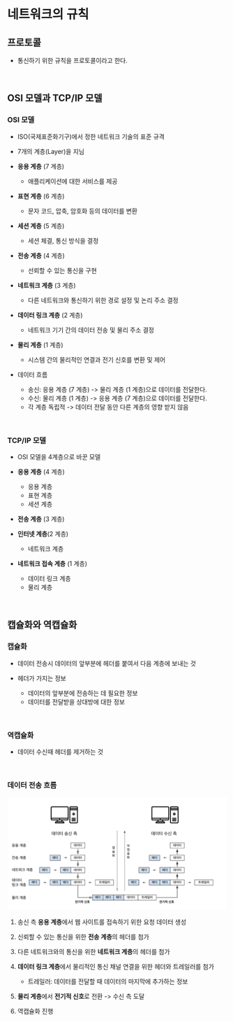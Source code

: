 # 네트워크의 규칙

## 프로토콜

- 통신하기 위한 규칙을 프로토콜이라고 한다.

<br>

## OSI 모델과 TCP/IP 모델

### **OSI 모델**

- ISO(국제표준화기구)에서 정한 네트워크 기술의 표준 규격

- 7개의 계층(Layer)을 지님

- **응용 계층** (7 계층)
  - 애플리케이션에 대한 서비스를 제공
- **표현 계층** (6 계층)
  - 문자 코드, 압축, 암호화 등의 데이터를 변환
- **세션 계층** (5 계층)
  - 세션 체결, 통신 방식을 결정
- **전송 계층** (4 계층)
  - 선뢰할 수 있는 통신을 구현
- **네트워크 계층** (3 계층)
  - 다른 네트워크와 통신하기 위한 경로 설정 및 논리 주소 결정
- **데이터 링크 계층** (2 계층)
  - 네트워크 기기 간의 데이터 전송 및 물리 주소 결정
- **물리 계층** (1 계층)

  - 시스템 간의 물리적인 연결과 전기 신호를 변환 및 제어

- 데이터 흐름
  - 송신: 응용 계층 (7 계층) -> 물리 계층 (1 계층)으로 데이터를 전달한다.
  - 수신: 물리 계층 (1 계층) -> 응용 계층 (7 계층)으로 데이터를 전달한다.
  - 각 계층 독립적 -> 데이터 전달 동안 다른 계층의 영향 받지 않음

<br>

### **TCP/IP 모델**

- OSI 모델을 4계층으로 바꾼 모델

- **응용 계층** (4 계층)
  - 응용 계층
  - 표현 계층
  - 세션 계층
- **전송 계층** (3 계층)
- **인터넷 계층**(2 계층)
  - 네트워크 계층
- **네트워크 접속 계층** (1 계층)
  - 데이터 링크 계층
  - 물리 계층

<br>

## 캡슐화와 역캡슐화

### 캡슐화

- 데이터 전송시 데이터의 앞부분에 헤더를 붙여서 다음 계층에 보내는 것

- 헤더가 가지는 정보
  - 데이터의 앞부분에 전송하는 데 필요한 정보
  - 데이터를 전달받을 상대방에 대한 정보

<br>

### 역캡슐화

- 데이터 수신때 헤더를 제거하는 것

<br>

### 데이터 전송 흐름

![데이터 전송 흐름](../images/data_flow.png)

1. 송신 측 **응용 계층**에서 웹 사이트를 접속하기 위한 요청 데이터 생성

2. 신뢰할 수 있는 통신을 위한 **전송 계층**의 헤더를 첨가

3. 다른 네트워크와의 통신을 위한 **네트워크 계층**의 헤더를 첨가

4. **데이터 링크 계층**에서 물리적인 통신 채널 연결을 위한 헤더와 트레일러를 첨가

   - 트레일러: 데이터를 전달할 때 데이터의 마지막에 추가하는 정보

5. **물리 계층**에서 **전기적 신호**로 전환 -> 수신 측 도달

6. 역캡슐화 진행
